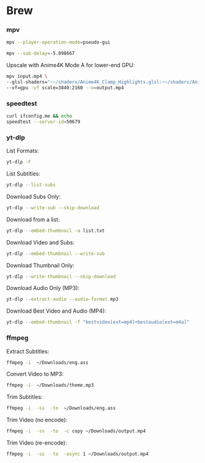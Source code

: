 # Brew

### mpv
```bash
mpv --player-operation-mode=pseudo-gui
```
```bash
mpv --sub-delay=-5.098667 
```
Upscale with Anime4K Mode A for lower-end GPU:
```bash
mpv input.mp4 \
--glsl-shaders="~~/shaders/Anime4K_Clamp_Highlights.glsl:~~/shaders/Anime4K_Restore_CNN_M.glsl:~~/shaders/Anime4K_Upscale_CNN_x2_M.glsl:~~/shaders/Anime4K_AutoDownscalePre_x2.glsl:~~/shaders/Anime4K_AutoDownscalePre_x4.glsl:~~/shaders/Anime4K_Upscale_CNN_x2_S.glsl" \
--vf=gpu -vf scale=3840:2160 --o=output.mp4
```

### speedtest
```bash
curl ifconfig.me && echo
speedtest --server-id=50679
```

### yt-dlp
List Formats:
```bash
yt-dlp -F 
```
List Subtitles:
```bash
yt-dlp --list-subs 
```
Download Subs Only:
```bash
yt-dlp --write-sub --skip-download 
```
Download from a list:
```bash
yt-dlp --embed-thumbnail -a list.txt
```
Download Video and Subs:
```bash
yt-dlp --embed-thumbnail --write-sub 
```
Download Thumbnail Only:
```bash
yt-dlp --write-thumbnail --skip-download 
```
Download Audio Only (MP3):
```bash
yt-dlp --extract-audio --audio-format mp3 
```
Download Best Video and Audio (MP4):
```bash
yt-dlp --embed-thumbnail -f "bestvideo[ext=mp4]+bestaudio[ext=m4a]" 
```

### ffmpeg
Extract Subtitles:
```bash
ffmpeg -i  ~/Downloads/eng.ass
```
Convert Video to MP3:
```bash
ffmpeg -i  ~/Downloads/theme.mp3
```
Trim Subtitles:
```bash
ffmpeg -i  -ss  -to  ~/Downloads/eng.ass
```
Trim Video (no encode):
```bash
ffmpeg -i  -ss  -to  -c copy ~/Downloads/output.mp4
```
Trim Video (re-encode):
```bash
ffmpeg -i  -ss  -to  -async 1 ~/Downloads/output.mp4
```
